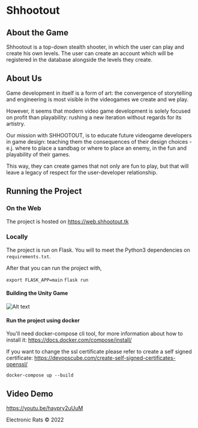 # Shhootout

## About the Game

Shhootout is a top-down stealth shooter, in which the user can play and create his own levels. The user can create an account which will be registered in the database alongside the levels they create. 

## About Us

Game development in itself is a form of art: the convergence of storytelling and engineering is most visible in the videogames we create and we play.

However, it seems that modern video game development is solely focused on profit than playability: rushing a new iteration without regards for its artistry.

Our mission with SHHOOTOUT, is to educate future videogame developers in game design: teaching them the consequences of their design choices - e.j. where to place a sandbag or where to place an enemy, in the fun and playability of their games.

This way, they can create games that not only are fun to play, but that will leave a legacy of respect for the user-developer relationship.


## Running the Project

### On the Web

The project is hosted on https://web.shhootout.tk

### Locally

The project is run on Flask. You will to meet the Python3 dependencies on `requirements.txt`.

After that you can run the project with,

``` export FLASK_APP=main ```
``` flask run ```


#### Building the Unity Game



![Alt text](images/BuildSettings.JPG "Building settings")

#### Run the project using docker

You'll need docker-compose cli tool, for more information about how to install it: https://docs.docker.com/compose/install/

If you want to change the ssl certificate please refer to create a self signed certificate: https://devopscube.com/create-self-signed-certificates-openssl/


```docker-compose up --build```


## Video Demo

https://youtu.be/haypry2uUuM



Electronic Rats &copy; 2022
